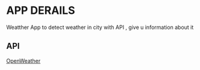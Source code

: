 # APP DERAILS
Weatther App to detect weather in city with API , give u information about it

## API

<a href= "https://openweathermap.org/current">OpenWeather</a>
